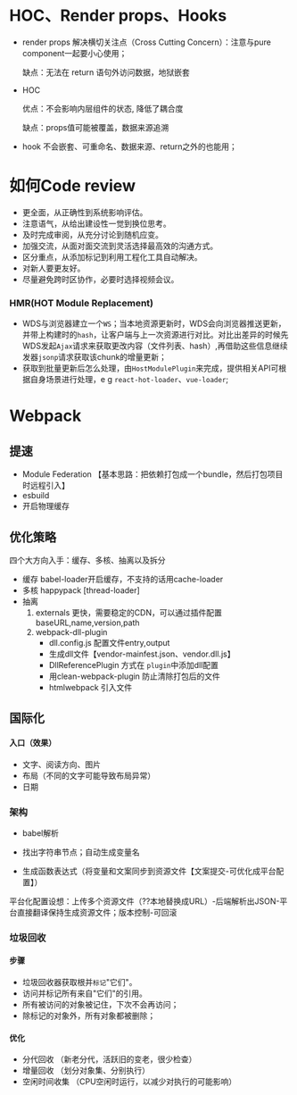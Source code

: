 # HOC、Render props、Hooks

- render props
  解决横切关注点（Cross Cutting Concern）：注意与pure component一起要小心使用；

  缺点：无法在 return 语句外访问数据，地狱嵌套

- HOC

  优点：不会影响内层组件的状态, 降低了耦合度

  缺点：props值可能被覆盖，数据来源追溯

- hook
  不会嵌套、可重命名、数据来源、return之外的也能用；
# 如何Code review
- 更全面，从正确性到系统影响评估。
- 注意语气，从给出建设性一觉到换位思考。
- 及时完成审阅，从充分讨论到随机应变。
- 加强交流，从面对面交流到灵活选择最高效的沟通方式。
- 区分重点，从添加标记到利用工程化工具自动解决。
- 对新人要更友好。
- 尽量避免跨时区协作，必要时选择视频会议。

### HMR(HOT Module Replacement)

- WDS与浏览器建立一个`WS`；当本地资源更新时，WDS会向浏览器推送更新，并带上构建时的`hash`，让客户端与上一次资源进行对比。对比出差异的时候先WDS发起`Ajax`请求来获取更改内容（文件列表、hash）,再借助这些信息继续发器`jsonp`请求获取该chunk的增量更新；
- 获取到批量更新后怎么处理，由`HostModulePlugin`来完成，提供相关API可根据自身场景进行处理，e g `react-hot-loader`、`vue-loader`;

# Webpack

## 提速

- Module Federation 【基本思路：把依赖打包成一个bundle，然后打包项目时远程引入】
- esbuild
- 开启物理缓存

## 优化策略

四个大方向入手：缓存、多核、抽离以及拆分

- 缓存 babel-loader开启缓存，不支持的话用cache-loader
- 多核 happypack [thread-loader]
- 抽离 
  1. externals 更快，需要稳定的CDN，可以通过插件配置baseURL,name,version,path
  2. webpack-dll-plugin 
     - dll.config.js 配置文件entry,output
     - 生成dll文件【vendor-mainfest.json、vendor.dll.js】
     - DllReferencePlugin 方式在 `plugin`中添加dll配置
     - 用clean-webpack-plugin 防止清除打包后的文件
     - htmlwebpack 引入文件

## 国际化

#### 入口（效果）

- 文字、阅读方向、图片
- 布局（不同的文字可能导致布局异常）
- 日期

### 架构

- babel解析

- 找出字符串节点；自动生成变量名 
- 生成函数表达式（将变量和文案同步到资源文件【文案提交-可优化成平台配置】）

平台化配置设想：上传多个资源文件（??本地替换成URL）-后端解析出JSON-平台直接翻译保持生成资源文件；版本控制-可回滚



### 垃圾回收

#### 步骤

- 垃圾回收器获取根并`标记`"它们"。
- 访问并标记所有来自"它们"的引用。
- 所有被访问的对象被记住，下次不会再访问；
- 除标记的对象外，所有对象都被删除；

#### 优化

- 分代回收 （新老分代，活跃旧的变老，很少检查）
- 增量回收 （划分对象集、分别执行）
- 空闲时间收集 （CPU空闲时运行，以减少对执行的可能影响）